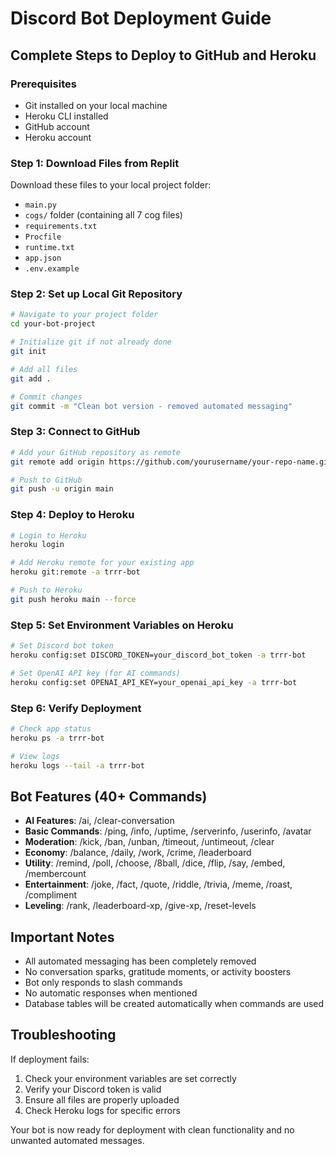 # Discord Bot Deployment Guide

## Complete Steps to Deploy to GitHub and Heroku

### Prerequisites
- Git installed on your local machine
- Heroku CLI installed
- GitHub account
- Heroku account

### Step 1: Download Files from Replit
Download these files to your local project folder:
- `main.py`
- `cogs/` folder (containing all 7 cog files)
- `requirements.txt`
- `Procfile`
- `runtime.txt`
- `app.json`
- `.env.example`

### Step 2: Set up Local Git Repository
```bash
# Navigate to your project folder
cd your-bot-project

# Initialize git if not already done
git init

# Add all files
git add .

# Commit changes
git commit -m "Clean bot version - removed automated messaging"
```

### Step 3: Connect to GitHub
```bash
# Add your GitHub repository as remote
git remote add origin https://github.com/yourusername/your-repo-name.git

# Push to GitHub
git push -u origin main
```

### Step 4: Deploy to Heroku
```bash
# Login to Heroku
heroku login

# Add Heroku remote for your existing app
heroku git:remote -a trrr-bot

# Push to Heroku
git push heroku main --force
```

### Step 5: Set Environment Variables on Heroku
```bash
# Set Discord bot token
heroku config:set DISCORD_TOKEN=your_discord_bot_token -a trrr-bot

# Set OpenAI API key (for AI commands)
heroku config:set OPENAI_API_KEY=your_openai_api_key -a trrr-bot
```

### Step 6: Verify Deployment
```bash
# Check app status
heroku ps -a trrr-bot

# View logs
heroku logs --tail -a trrr-bot
```

## Bot Features (40+ Commands)
- **AI Features**: /ai, /clear-conversation
- **Basic Commands**: /ping, /info, /uptime, /serverinfo, /userinfo, /avatar
- **Moderation**: /kick, /ban, /unban, /timeout, /untimeout, /clear
- **Economy**: /balance, /daily, /work, /crime, /leaderboard
- **Utility**: /remind, /poll, /choose, /8ball, /dice, /flip, /say, /embed, /membercount
- **Entertainment**: /joke, /fact, /quote, /riddle, /trivia, /meme, /roast, /compliment
- **Leveling**: /rank, /leaderboard-xp, /give-xp, /reset-levels

## Important Notes
- All automated messaging has been completely removed
- No conversation sparks, gratitude moments, or activity boosters
- Bot only responds to slash commands
- No automatic responses when mentioned
- Database tables will be created automatically when commands are used

## Troubleshooting
If deployment fails:
1. Check your environment variables are set correctly
2. Verify your Discord token is valid
3. Ensure all files are properly uploaded
4. Check Heroku logs for specific errors

Your bot is now ready for deployment with clean functionality and no unwanted automated messages.